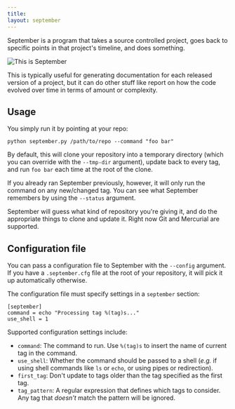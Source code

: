 ```yaml
---
title:
layout: september
---
```


September is a program that takes a source controlled project, goes back to
specific points in that project's timeline, and does something.

![This is September]({{assets.september}})

This is typically useful for generating documentation for each released version
of a project, but it can do other stuff like report on how the code evolved over
time in terms of amount or complexity.


## Usage

You simply run it by pointing at your repo:

    python september.py /path/to/repo --command "foo bar"

By default, this will clone your repository into a temporary directory (which
you can override with the `--tmp-dir` argument), update back to every tag, and
run `foo bar` each time at the root of the clone.

If you already ran September previously, however, it will only run the command
on any new/changed tag. You can see what September remembers by using the
`--status` argument.

September will guess what kind of repository you're giving it, and do the
appropriate things to clone and update it. Right now Git and Mercurial are
supported.


## Configuration file

You can pass a configuration file to September with the `--config` argument. If
you have a `.september.cfg` file at the root of your repository, it will pick it
up automatically otherwise.

The configuration file must specify settings in a `september` section:

    [september]
    command = echo "Processing tag %(tag)s..."
    use_shell = 1

Supported configuration settings include:

* `command`: The command to run. Use `%(tag)s` to insert the name of current tag
  in the command.
* `use_shell`: Whether the command should be passed to a shell (_e.g._ if using
  shell commands like `ls` or `echo`, or using pipes or redirection).
* `first_tag`: Don't update to tags older than the tag specified as the first
  tag.
* `tag_pattern`: A regular expression that defines which tags to consider. Any
  tag that _doesn't_ match the pattern will be ignored.

